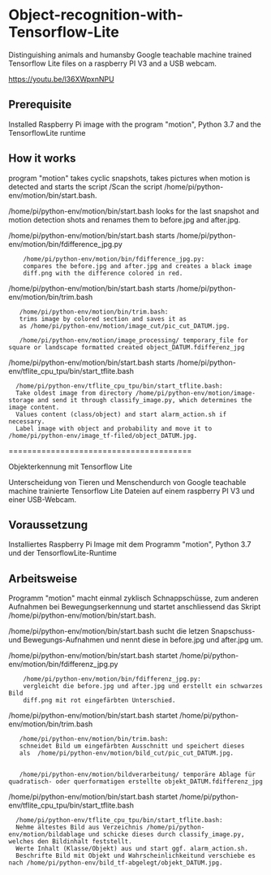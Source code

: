 # Object-recognition-with-Tensorflow-Lite
Distinguishing animals and humansby Google teachable machine trained Tensorflow Lite files on a raspberry PI V3 and a USB webcam. 

https://youtu.be/l36XWpxnNPU


Prerequisite
-------------
Installed Raspberry Pi image with the program "motion", Python 3.7 and the TensorflowLite runtime


How it works
------------

program "motion" takes cyclic snapshots, takes pictures when motion is detected and starts the script /Scan
the script /home/pi/python-env/motion/bin/start.bash.

/home/pi/python-env/motion/bin/start.bash looks for the last snapshot and motion detection shots and renames them to before.jpg and after.jpg.


/home/pi/python-env/motion/bin/start.bash starts /home/pi/python-env/motion/bin/fdifference_jpg.py

        /home/pi/python-env/motion/bin/fdifference_jpg.py:
        compares the before.jpg and after.jpg and creates a black image
        diff.png with the difference colored in red.


/home/pi/python-env/motion/bin/start.bash starts /home/pi/python-env/motion/bin/trim.bash

       /home/pi/python-env/motion/bin/trim.bash:
       trims image by colored section and saves it as
       as /home/pi/python-env/motion/image_cut/pic_cut_DATUM.jpg.

       /home/pi/python-env/motion/image_processing/ temporary_file for square or landscape formatted created object_DATUM.fdifferenz_jpg


/home/pi/python-env/motion/bin/start.bash starts /home/pi/python-env/tflite_cpu_tpu/bin/start_tflite.bash

      /home/pi/python-env/tflite_cpu_tpu/bin/start_tflite.bash:
      Take oldest image from directory /home/pi/python-env/motion/image-storage and send it through classify_image.py, which determines the image content.
      Values content (class/object) and start alarm_action.sh if necessary.
      Label image with object and probability and move it to /home/pi/python-env/image_tf-filed/object_DATUM.jpg.


=======================================

Objekterkennung mit Tensorflow Lite

Unterscheidung von Tieren und Menschendurch von Google teachable machine trainierte Tensorflow Lite Dateien auf einem raspberry PI V3 und einer USB-Webcam.



Voraussetzung
-------------
Installiertes Raspberry Pi Image mit dem Programm "motion", Python 3.7 und der TensorflowLite-Runtime


Arbeitsweise
------------

Programm "motion" macht einmal zyklisch Schnappschüsse, zum anderen Aufnahmen bei Bewegungserkennung und startet
anschliessend das Skript /home/pi/python-env/motion/bin/start.bash.


/home/pi/python-env/motion/bin/start.bash sucht die letzen Snapschuss- und Bewegungs-Aufnahmen und nennt diese in before.jpg und after.jpg um.


/home/pi/python-env/motion/bin/start.bash startet /home/pi/python-env/motion/bin/fdifferenz_jpg.py


        /home/pi/python-env/motion/bin/fdifferenz_jpg.py:
        vergleicht die before.jpg und after.jpg und erstellt ein schwarzes Bild
        diff.png mit rot eingefärbten Unterschied.



/home/pi/python-env/motion/bin/start.bash startet /home/pi/python-env/motion/bin/trim.bash


       /home/pi/python-env/motion/bin/trim.bash:
       schneidet Bild um eingefärbten Ausschnitt und speichert dieses
       als  /home/pi/python-env/motion/bild_cut/pic_cut_DATUM.jpg.


       /home/pi/python-env/motion/bildverarbeitung/ temporäre Ablage für quadratisch- oder querformatigen erstellte objekt_DATUM.fdifferenz_jpg



/home/pi/python-env/motion/bin/start.bash startet /home/pi/python-env/tflite_cpu_tpu/bin/start_tflite.bash


      /home/pi/python-env/tflite_cpu_tpu/bin/start_tflite.bash:
      Nehme ältestes Bild aus Verzeichnis /home/pi/python-env/motion/bildablage und schicke dieses durch classify_image.py, welches den Bildinhalt feststellt.
      Werte Inhalt (Klasse/Objekt) aus und start ggf. alarm_action.sh.
      Beschrifte Bild mit Objekt und Wahrscheinlichkeitund verschiebe es nach /home/pi/python-env/bild_tf-abgelegt/objekt_DATUM.jpg.
